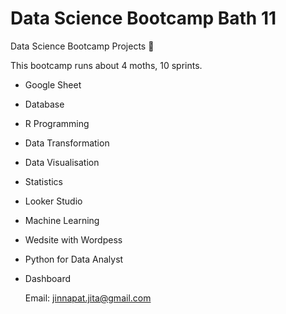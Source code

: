# Data Science Bootcamp Bath 11
Data Science Bootcamp Projects 🥰


This bootcamp runs about 4 moths, 10 sprints.

- Google Sheet
- Database
- R Programming
- Data Transformation
- Data Visualisation
- Statistics
- Looker Studio
- Machine Learning
- Wedsite with Wordpess
- Python for Data Analyst
- Dashboard
  
  
  Email: jinnapat.jita@gmail.com
